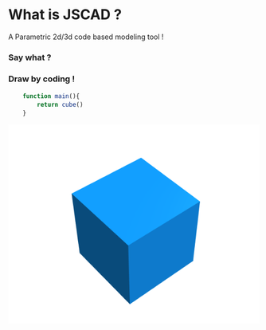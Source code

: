 # What is JSCAD ?

A Parametric 2d/3d code based modeling tool !

### Say what ?

### Draw by coding !

```javascript
    function main(){
        return cube()
    }
```

![alt text](./img/cube.png "cubeee")<!-- .element: class="fragment" -->
